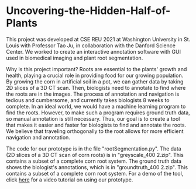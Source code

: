 # Uncovering-the-Hidden-Half-of-Plants
This project was developed at CSE REU 2021 at Washington University in St. Louis with Professor Tao Ju, in collaboration with the Danford Science Center. 
We worked to create an interactive annotation software with GUI used in biomedical imaging and plant root segmentation. 

Why is this project important? Roots are essential to the plants' growth and health, playing a crucial role in providing food for our growing population. By growing the corn in artificial soil in a pot, we can gather data by taking 2D slices of a 3D CT scan. Then, biologists need to annotate to find where the roots are in the images. The process of annotation and navigation is tedious and cumbersome, and currently takes biologists 8 weeks to complete. In an ideal world, we would have a machine learning program to find the roots. However, to make such a program requires ground truth data, so manual annotation is still necessary. Thus, our goal is to create a tool that makes it easier and faster for biologists to find and annotate the roots. We believe that traveling orthogonally to the root allows for more efficient navigation and annotation.

The code for our prototype is in the file "rootSegmentation.py". 
The data (2D slices of a 3D CT scan of corn roots) is in "greyscale_400 2.zip". This contains a subset of a complete corn root system. 
The ground truth data shows the biologist's annotations, which is in "groundtruth_400 2.zip". This contains a subset of a complete corn root system. 
For a demo of the tool, click [here](https://www.youtube.com/watch?v=LFIK5Elue1U) for a video tutorial on using our prototype. 
